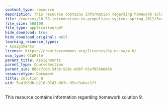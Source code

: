```yaml
---
content_type: resource
description: This resource contains information regarding homework solution 9.
file: /courses/16-50-introduction-to-propulsion-systems-spring-2012/5e41b3dbb2160743087c95ec9abac1ff_MIT16_50S12_sol9.pdf
file_size: 568100
file_type: application/pdf
hide_download: true
hide_download_original: null
learning_resource_types:
- Assignments
license: https://creativecommons.org/licenses/by-nc-sa/4.0/
ocw_type: OCWFile
parent_title: Assignments
parent_type: CourseSection
parent_uid: 88bc7c0d-5439-928c-8dbf-91ef03b66406
resourcetype: Document
title: Solution 9
uid: 5e41b3db-b216-0743-087c-95ec9abac1ff
---
```

This resource contains information regarding homework solution 9.